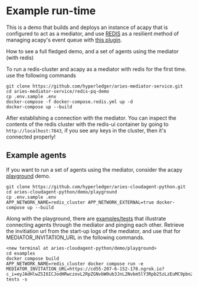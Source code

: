 # Example run-time

This is a demo that builds and deploys an instance of acapy that is configured to act as a mediator, and use [REDIS](https://redis.com/) as a resilient method of managing acapy's event queue with [this plugin](https://github.com/bcgov/aries-acapy-plugin-redis-events). 

How to see a full fledged demo, and a set of agents using the mediator (with redis)  

To run a redis-cluster and acapy as a mediator with redis for the first time. use the following commands

```
git clone https://github.com/hyperledger/aries-mediator-service.git
cd aries-mediator-service/redis-pq-demo
cp .env.sample .env 
docker-compose -f docker-compose.redis.yml up -d
docker-compose up --build
```

After establishing a connection with the mediator. You can inspect the contents of the redis cluster with the redis-ui container by going to `http://localhost:7843`, if you see any keys in the cluster, then it's connected properly!

## Example agents

If you want to run a set of agents using the mediator, consider the acapy [playground](https://github.com/hyperledger/aries-cloudagent-python/tree/f7db243430285edeb721f079ff0694bb76f41a3e/demo/playground) demo. 

```
git clone https://github.com/hyperledger/aries-cloudagent-python.git
cd aries-cloudagent-python/demo/playground
cp .env.sample .env
APP_NETWORK_NAME=redis_cluster APP_NETWORK_EXTERNAL=true docker-compose up --build
```

Along with the playground, there are [examples/tests](https://github.com/hyperledger/aries-cloudagent-python/tree/f7db243430285edeb721f079ff0694bb76f41a3e/demo/playground/examples) that illustrate connecting agents through the mediator and pinging each other. Retrieve the invitiation url from the start-up logs of the mediator, and use that for MEDIATOR_INVITATION_URL in the following commands. 

```
<new terminal at aries-cloudagent-python/demo/playground>
cd examples
docker compose build
APP_NETWORK_NAME=redis_cluster docker compose run -e MEDIATOR_INVITATION_URL=https://cd55-207-6-152-178.ngrok.io?c_i=eyJAdHlwZSI6ICJodHRwczovL2RpZGNvbW0ub3JnL2Nvbm5lY3Rpb25zLzEuMC9pbnZpdGF0aW9uIiwgIkBpZCI6ICI4ODI4ZDU4Ni0wMDYzLTRkZDktOTQxNy0wNzJhMGE4NDU0MjIiLCAic2VydmljZUVuZHBvaW50IjogImh0dHBzOi8vY2Q1NS0yMDctNi0xNTItMTc4Lm5ncm9rLmlvIiwgInJlY2lwaWVudEtleXMiOiBbIkYxdThXc1JkN2V5VEx6YTFzdEpubmpzeFl3eEwxTW1kWmVMdGdQUEppSmdhIl0sICJsYWJlbCI6ICJNZWRpYXRvciJ9 tests -s
```
